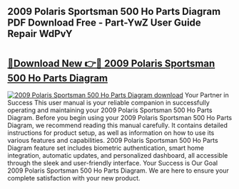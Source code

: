 ## 2009 Polaris Sportsman 500 Ho Parts Diagram PDF Download Free - Part-YwZ User Guide Repair WdPvY

# <h2><a href="http://dfi71o3.blite.top/?on=2009+Polaris+Sportsman+500+Ho+Parts+Diagram">🔗Download New 👉🔴 2009 Polaris Sportsman 500 Ho Parts Diagram</a></h2>

[![2009 Polaris Sportsman 500 Ho Parts Diagram download](https://i.imgur.com/lujVjoI.png)](http://dfi71o3.blite.top/?on=2009+Polaris+Sportsman+500+Ho+Parts+Diagram)
Your Partner in Success This user manual is your reliable companion in successfully operating and maintaining your 2009 Polaris Sportsman 500 Ho Parts Diagram. Before you begin using your 2009 Polaris Sportsman 500 Ho Parts Diagram, we recommend reading this manual carefully. It contains detailed instructions for product setup, as well as information on how to use its various features and capabilities. 2009 Polaris Sportsman 500 Ho Parts Diagram feature set includes biometric authentication, smart home integration, automatic updates, and personalized dashboard, all accessible through the sleek and user-friendly interface. Your Success is Our Goal 2009 Polaris Sportsman 500 Ho Parts Diagram. We are here to ensure your complete satisfaction with your new product.
